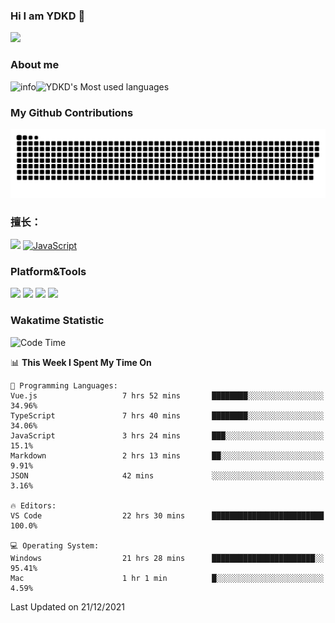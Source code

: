 ### Hi I am YDKD 👋

![](https://visitor-badge.glitch.me/badge?page_id=YDKD.readme)

### About me
![info](https://github-readme-stats.vercel.app/api?username=YDKD&show_icons=true&theme=cobalt)![YDKD's Most used languages](https://github-readme-stats.vercel.app/api/top-langs/?username=YDKD&layout=compact&hide_border=true&langs_count=8)

### My Github Contributions
![](https://raw.githubusercontent.com/YDKD/YDKD/main/assets/github-contribution-grid-snake.svg)

### 擅长：<br />
[![](https://img.shields.io/badge/-Vue.js-007396?style=flat-square&logo=Vue.js&logoColor=#4FC08D)](https://cn.vuejs.org/)
[![JavaScript](https://img.shields.io/badge/-JavaScript-f7e018?style=flat-square&logo=javascript&logoColor=white)]()

### Platform&Tools <br/>

[![]( https://img.shields.io/badge/macOS-Big%20Sur-292e33?style=flat-square&logo=apple&logoColor=ffffff )]() [![](https://img.shields.io/badge/Windows-10-2376bc?style=flat-square&logo=windows&logoColor=ffffff)]() [![]( https://img.shields.io/badge/IDE-Visual%20Studio%20Code-blue?style=flat-square&logo=visual-studio-code&logoColor=ffffff )]() [![]( https://img.shields.io/badge/iPhone-12-999999?style=flat-square&logo=apple&logoColor=ffffff)]() <br />

### Wakatime Statistic
<!--START_SECTION:waka-->
![Code Time](http://img.shields.io/badge/Code%20Time-255%20hrs%2017%20mins-blue)

📊 **This Week I Spent My Time On** 

```text
💬 Programming Languages: 
Vue.js                   7 hrs 52 mins       ████████░░░░░░░░░░░░░░░░░   34.96% 
TypeScript               7 hrs 40 mins       ████████░░░░░░░░░░░░░░░░░   34.06% 
JavaScript               3 hrs 24 mins       ███░░░░░░░░░░░░░░░░░░░░░░   15.1% 
Markdown                 2 hrs 13 mins       ██░░░░░░░░░░░░░░░░░░░░░░░   9.91% 
JSON                     42 mins             ░░░░░░░░░░░░░░░░░░░░░░░░░   3.16%

🔥 Editors: 
VS Code                  22 hrs 30 mins      █████████████████████████   100.0%

💻 Operating System: 
Windows                  21 hrs 28 mins      ███████████████████████░░   95.41% 
Mac                      1 hr 1 min          █░░░░░░░░░░░░░░░░░░░░░░░░   4.59%

```


 Last Updated on 21/12/2021
<!--END_SECTION:waka-->

<!--
**YDKD/YDKD** is a ✨ _special_ ✨ repository because its `README.md` (this file) appears on your GitHub profile.

Here are some ideas to get you started:

- 🔭 I’m currently working on ...
- 🌱 I’m currently learning ...
- 👯 I’m looking to collaborate on ...
- 🤔 I’m looking for help with ...
- 💬 Ask me about ...
- 📫 How to reach me: ...
- 😄 Pronouns: ...
- ⚡ Fun fact: ...
-->
